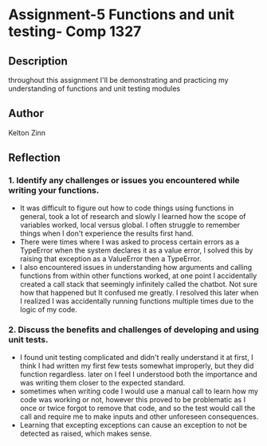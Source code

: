 # Assignment-5 Functions and unit testing- Comp 1327

## Description

throughout this assignment I'll be demonstrating and practicing my understanding of functions and unit testing modules

## Author

Kelton Zinn

## Reflection

### 1. Identify any challenges or issues you encountered while writing your functions.

- It was difficult to figure out how to code things using functions in general, took a lot of research and slowly I
learned how the scope of variables worked, local versus global. I often struggle to remember things when I don't
experience the results first hand.
- There were times where I was asked to process certain errors as a TypeError when the system declares it as a value error, 
I solved this by raising that exception as a ValueError then a TypeError.
- I also encountered issues in understanding how arguments and calling functions from within other functions worked, at one point I accidentally created a call
stack that seemingly infinitely called the chatbot. Not sure how that happened but It confused me greatly. I resolved this later when I realized I was accidentally 
running functions multiple times due to the logic of my code.

### 2. Discuss the benefits and challenges of developing and using unit tests.

- I found unit testing complicated and didn't really understand it at first, I think I had written my first few tests somewhat improperly,
but they did function regardless. later on I feel I understood both the importance and was writing them closer to the expected standard.
- sometimes when writing code I would use a manual call to learn how my code was working or not, however this proved to be problematic as 
I once or twice forgot to remove that code, and so the test would call the call and require me to make inputs and other unforeseen consequences.
- Learning that excepting exceptions can cause an exception to not be detected as raised, which makes sense.
